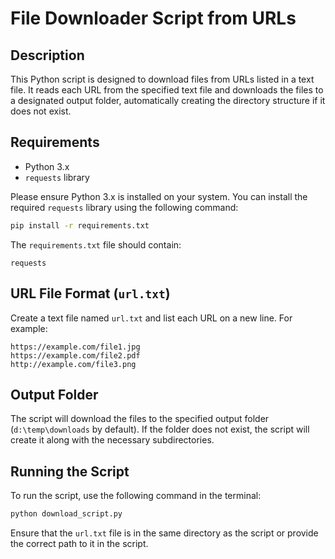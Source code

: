 # File Downloader Script from URLs

## Description

This Python script is designed to download files from URLs listed in a text file. It reads each URL from the specified text file and downloads the files to a designated output folder, automatically creating the directory structure if it does not exist.

## Requirements

- Python 3.x
- `requests` library

Please ensure Python 3.x is installed on your system. You can install the required `requests` library using the following command:

```bash
pip install -r requirements.txt
```

The `requirements.txt` file should contain:

```
requests
```

## URL File Format (`url.txt`)

Create a text file named `url.txt` and list each URL on a new line. For example:

```
https://example.com/file1.jpg
https://example.com/file2.pdf
http://example.com/file3.png
```

## Output Folder

The script will download the files to the specified output folder (`d:\temp\downloads` by default). If the folder does not exist, the script will create it along with the necessary subdirectories.

## Running the Script

To run the script, use the following command in the terminal:

```bash
python download_script.py
```

Ensure that the `url.txt` file is in the same directory as the script or provide the correct path to it in the script.
